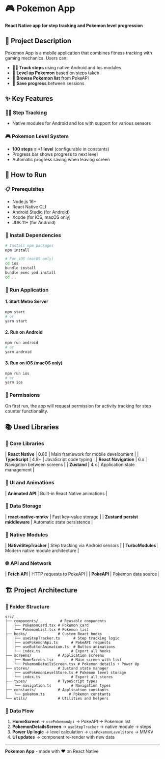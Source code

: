 # 🎮 Pokemon App

**React Native app for step tracking and Pokemon level progression**

## 📱 Project Description

Pokemon App is a mobile application that combines fitness tracking with gaming mechanics. Users can:

- 🏃‍♂️ **Track steps** using native Android and Ios modules
- 🎯 **Level up Pokemon** based on steps taken
- 📱 **Browse Pokemon list** from PokeAPI
- 💾 **Save progress** between sessions

## ✨ Key Features

### 🏃‍♂️ Step Tracking
- Native modules for Android and Ios with support for various sensors

### 🎮 Pokemon Level System
- **100 steps = +1 level** (configurable in constants)
- Progress bar shows progress to next level
- Automatic progress saving when leaving screen


## 🚀 How to Run

### 📋 Prerequisites

- Node.js 16+ 
- React Native CLI
- Android Studio (for Android)
- Xcode (for iOS, macOS only)
- JDK 11+ (for Android)

### 🔧 Install Dependencies

```bash
# Install npm packages
npm install

# For iOS (macOS only)
cd ios
bundle install
bundle exec pod install
cd ..
```

### 📱 Run Application

#### 1. Start Metro Server
```bash
npm start
# or
yarn start
```

#### 2. Run on Android
```bash
npm run android
# or
yarn android
```

#### 3. Run on iOS (macOS only)
```bash
npm run ios
# or
yarn ios
```

### 🔐 Permissions

On first run, the app will request permission for activity tracking for step counter functionality.

## 📚 Used Libraries

### 🎯 Core Libraries

| **React Native** | 0.80 | Main framework for mobile development |
| **TypeScript** | 4.9+ | JavaScript code typing |
| **React Navigation** | 6.x | Navigation between screens |
| **Zustand** | 4.x | Application state management |

### 🎨 UI and Animations

| **Animated API** | Built-in React Native animations |

### 💾 Data Storage

| **react-native-mmkv** | Fast key-value storage |
| **Zustand persist middleware** | Automatic state persistence |

### 🔌 Native Modules

| **NativeStepTracker** | Step tracking via Android sensors |
| **TurboModules** | Modern native module architecture |

### 🌐 API and Network

| **Fetch API** | HTTP requests to PokeAPI |
| **PokeAPI** | Pokemon data source |

## 🏗️ Project Architecture

### 📁 Folder Structure

```
src/
├── components/          # Reusable components
│   ├── PokemonCard.tsx # Pokemon card
│   └── PokemonList.tsx # Pokemon list
├── hooks/              # Custom React hooks
│   ├── useStepTracker.ts      # Step tracking logic
│   ├── usePokemonApi.ts      # PokeAPI requests
│   ├── useButtonAnimation.ts  # Button animations
│   └── index.ts              # Export all hooks
├── screens/            # Application screens
│   ├── HomeScreen.tsx        # Main screen with list
│   └── PokemonDetailsScreen.tsx # Pokemon details + Power Up
├── stores/             # Zustand state manager
│   ├── usePokemonLevelStore.ts # Pokemon level storage
│   └── index.ts              # Export all stores
├── types/              # TypeScript types
│   └── navigation.ts         # Navigation types
├── constants/          # Application constants
│   └── pokemon.ts           # Pokemon constants
└── utils/              # Utilities and helpers
```

### 🔄 Data Flow

1. **HomeScreen** → `usePokemonApi` → PokeAPI → Pokemon list
2. **PokemonDetailsScreen** → `useStepTracker` → native module → steps
3. **Power Up logic** → level calculation → `usePokemonLevelStore` → MMKV
4. **UI updates** → component re-render with new data

---

**Pokemon App** - made with ❤️ on React Native
